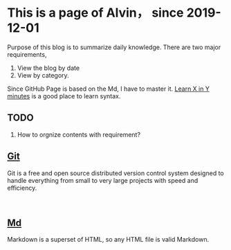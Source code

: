 # This is a page of Alvin， since 2019-12-01


Purpose of this blog is to summarize daily knowledge.
There are two major requirements,
1. View the blog by date
2. View by category.

Since GitHub Page is based on the Md, I have to master it.
[Learn X in Y minutes](https://learnxinyminutes.com) is a good place to learn syntax.

## TODO
1. How to orgnize contents with requirement?

## [Git](/git)
Git is a free and open source distributed version control system designed to handle everything from small to very large projects with speed and efficiency.

<br>

## [Md](/md)
Markdown is a superset of HTML, so any HTML file is valid Markdown.